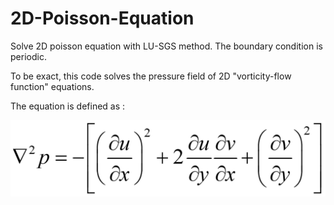 # 2D-Poisson-Equation
Solve 2D poisson equation with LU-SGS method. The boundary condition is periodic.

To be exact, this code solves the pressure field of 2D "vorticity-flow function" equations.

The equation is defined as :

![image](equation.png)
